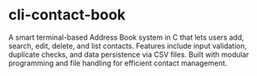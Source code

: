 # cli-contact-book
A smart terminal-based Address Book system in C that lets users add, search, edit, delete, and list contacts. Features include input validation, duplicate checks, and data persistence via CSV files. Built with modular programming and file handling for efficient contact management.

